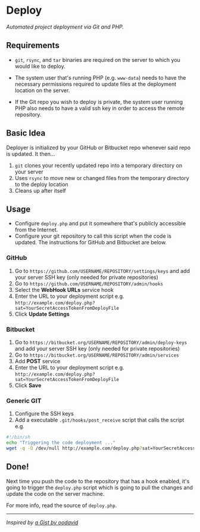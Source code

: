 # Deploy
_Automated project deployment via Git and PHP._

## Requirements

* `git`, `rsync`, and `tar` binaries are required on the server to which you would like to deploy.

* The system user that's running PHP (e.g. `www-data`) needs to have the necessary permissions required to update files at the deployment location on the server.

* If the Git repo you wish to deploy is private, the system user running PHP also needs to have a valid ssh key in order to access the remote repository.

## Basic Idea
 Deployer is initialized by your GitHub or Bitbucket repo whenever said repo is updated. It then...
 1. `git` clones your recently updated repo into a temporary directory on your server
 1. Uses `rsync` to move new or changed files from the temporary directory to the deploy location
 1. Cleans up after itself


## Usage

 * Configure `deploy.php` and put it somewhere that's publicly accessible from the Internet.
 * Configure your git repository to call this script when the code is updated. The instructions for GitHub and Bitbucket are below.

### GitHub

 1. Go to `https://github.com/USERNAME/REPOSITORY/settings/keys` and add your server SSH key (only needed for private repositories)
 1. Go to `https://github.com/USERNAME/REPOSITORY/admin/hooks`
 1. Select the **WebHook URLs** service hook
 1. Enter the URL to your deployment script e.g. `http://example.com/deploy.php?sat=YourSecretAccessTokenFromDeployFile`
 1. Click **Update Settings**

### Bitbucket

 1. Go to `https://bitbucket.org/USERNAME/REPOSITORY/admin/deploy-keys` and add your server SSH key (only needed for private repositories)
 1. Go to `https://bitbucket.org/USERNAME/REPOSITORY/admin/services`
 1. Add **POST** service
 1. Enter the URL to your deployment script e.g. `http://example.com/deploy.php?sat=YourSecretAccessTokenFromDeployFile`
 1. Click **Save**

### Generic GIT

 1. Configure the SSH keys
 1. Add a executable `.git/hooks/post_receive` script that calls the script e.g.

```sh
#!/bin/sh
echo "Triggering the code deployment ..."
wget -q -O /dev/null http://example.com/deploy.php?sat=YourSecretAccessTokenFromDeployFile
```

## Done!

Next time you push the code to the repository that has a hook enabled, it's going to trigger the `deploy.php` script which is going to pull the changes and update the code on the server machine.

For more info, read the source of `deploy.php`.

---

_Inspired by [a Gist by oodavid](https://gist.github.com/1809044)_
